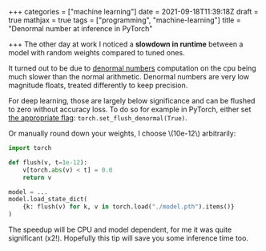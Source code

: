 +++
categories = ["machine learning"]
date = 2021-09-18T11:39:18Z
draft = true
mathjax = true
tags = ["programming", "machine-learning"]
title = "Denormal number at inference in PyTorch"

+++
The other day at work I noticed a **slowdown in runtime** between a model with random weights compared to tuned ones.

It turned out to be due to [denormal numbers](https://en.m.wikipedia.org/wiki/Subnormal_number) computation on the cpu being much slower than the normal arithmetic. Denormal numbers are very low magnitude floats, treated differently to keep precision.

For deep learning, those are largely below significance and can be flushed to zero without accuracy loss. To do so for example in PyTorch, either set [the appropriate flag](https://pytorch.org/docs/stable/generated/torch.set_flush_denormal.html "https://pytorch.org/docs/stable/generated/torch.set_flush_denormal.html"): `torch.set_flush_denormal(True)`.

Or manually round down your weights, I choose \\(10e-12\\) arbitrarily:

```python
import torch

def flush(v, t=1e-12):
    v[torch.abs(v) < t] = 0.0
    return v

model = ...
model.load_state_dict(
    {k: flush(v) for k, v in torch.load("./model.pth").items()}
)

```

The speedup will be CPU and model dependent, for me it was quite significant (x2!). Hopefully this tip will save you some inference time too.